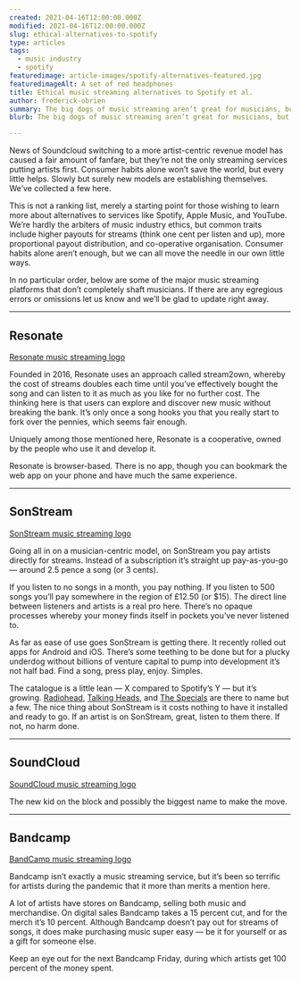 ```yaml
---
created: 2021-04-16T12:00:00.000Z
modified: 2021-04-16T12:00:00.000Z
slug: ethical-alternatives-to-spotify
type: articles
tags:
  - music industry
  - spotify
featuredimage: article-images/spotify-alternatives-featured.jpg
featuredimageAlt: A set of red headphones
title: Ethical music streaming alternatives to Spotify et al.
author: frederick-obrien
summary: The big dogs of music streaming aren’t great for musicians, but there are other options out there. Here are services that put artists first (or at least, not last)
blurb: The big dogs of music streaming aren’t great for musicians, but there are other options out there. Here are services that put artists first (or at least, not last).

---
```


News of Soundcloud switching to a more artist-centric revenue model has caused a fair amount of fanfare, but they’re not the only streaming services putting artists first. Consumer habits alone won’t save the world, but every little helps. Slowly but surely new models are establishing themselves. We’ve collected a few here.  

This is not a ranking list, merely a starting point for those wishing to learn more about alternatives to services like Spotify, Apple Music, and YouTube. We’re hardly the arbiters of music industry ethics, but common traits include higher payouts for streams (think one cent per listen and up), more proportional payout distribution, and co-operative organisation. Consumer habits alone aren’t enough, but we can all move the needle in our own little ways.

In no particular order, below are some of the major music streaming platforms that don’t completely shaft musicians. If there are any egregious errors or omissions let us know and we’ll be glad to update right away.

-----

## Resonate

[Resonate music streaming logo](article-images/spotify-alternatives-resonate.png "Resonate logo")

Founded in 2016, Resonate uses an approach called stream2own, whereby the cost of streams doubles each time until you’ve effectively bought the song and can listen to it as much as you like for no further cost. The thinking here is that users can explore and discover new music without breaking the bank. It’s only once a song hooks you that you really start to fork over the pennies, which seems fair enough.

Uniquely among those mentioned here, Resonate is a cooperative, owned by the people who use it and develop it. 

Resonate is browser-based. There is no app, though you can bookmark the web app on your phone and have much the same experience.

-----

## SonStream

[SonStream music streaming logo](article-images/spotify-alternatives-sonstream.png "SonStream logo")

Going all in on a musician-centric model, on SonStream you pay artists directly for streams. Instead of a subscription it’s straight up pay-as-you-go — around 2.5 pence a song (or 3 cents).

If you listen to no songs in a month, you pay nothing. If you listen to 500 songs you’ll pay somewhere in the region of £12.50 (or $15). The direct line between listeners and artists is a real pro here. There’s no opaque processes whereby your money finds itself in pockets you’ve never listened to.

As far as ease of use goes SonStream is getting there. It recently rolled out apps for Android and iOS. There’s some teething to be done but for a plucky underdog without billions of venture capital to pump into development it’s not half bad. Find a song, press play, enjoy. Simples.

The catalogue is a little lean — X compared to Spotify’s Y — but it’s growing. [Radiohead](/reviews/radiohead-ok-computer/), [Talking Heads](/reviews/talking-heads-remain-in-light/), and [The Specials](/reviews/the-specials-the-specials/) are there to name but a few. The nice thing about SonStream is it costs nothing to have it installed and ready to go. If an artist is on SonStream, great, listen to them there. If not, no harm done.

-----

## SoundCloud

[SoundCloud music streaming logo](article-images/spotify-alternatives-soundcloud.png "SoundCloud logo")

The new kid on the block and possibly the biggest name to make the move.

-----

## Bandcamp

[BandCamp music streaming logo](article-images/spotify-alternatives-soundcloud.png "BandCamp logo")

Bandcamp isn’t exactly a music streaming service, but it’s been so terrific for artists during the pandemic that it more than merits a mention here.

A lot of artists have stores on Bandcamp, selling both music and merchandise. On digital sales Bandcamp takes a 15 percent cut, and for the merch it’s 10 percent. Although Bandcamp doesn’t pay out for streams of songs, it does make purchasing music super easy — be it for yourself or as a gift for someone else.

Keep an eye out for the next Bandcamp Friday, during which artists get 100 percent of the money spent.